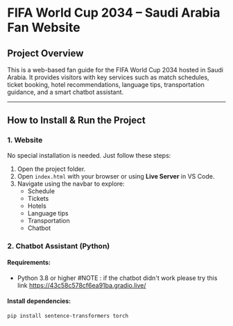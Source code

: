 # FIFA World Cup 2034 – Saudi Arabia Fan Website

## Project Overview

This is a web-based fan guide for the FIFA World Cup 2034 hosted in Saudi Arabia. It provides visitors with key services such as match schedules, ticket booking, hotel recommendations, language tips, transportation guidance, and a smart chatbot assistant.

---

## How to Install & Run the Project

### 1. Website
No special installation is needed. Just follow these steps:

1. Open the project folder.
2. Open `index.html` with your browser or using **Live Server** in VS Code.
3. Navigate using the navbar to explore:
   - Schedule
   - Tickets
   - Hotels
   - Language tips
   - Transportation
   - Chatbot

### 2. Chatbot Assistant (Python)

#### Requirements:
- Python 3.8 or higher
#NOTE : if the chatbot didn't work please try this link https://43c58c578cf6ea91ba.gradio.live/


#### Install dependencies:
```bash
pip install sentence-transformers torch


